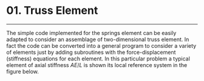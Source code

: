 # 01. Truss Element
---
The simple code implemented for the springs element can be easily adapted to consider an assemblage of two-dimensional truss element. In fact the code can be converted into a general program to consider a variety of elements just by adding subroutines with the force-displacement (stiffness) equations for each element.
In this particular problem a typical element of axial stiffness $AE/L$ is shown its local reference system in the figure below.
